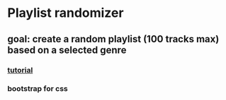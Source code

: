 # Playlist randomizer

## goal: create a random playlist (100 tracks max) based on a selected genre

### [tutorial](https://developer.spotify.com/documentation/web-api/howtos/web-app-profile)

### bootstrap for css
